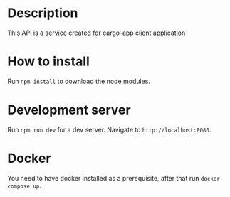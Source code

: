 # Description
This API is a service created for cargo-app client application

# How to install
Run `npm install` to download the node modules.

# Development server
Run `npm run dev` for a dev server. Navigate to `http://localhost:8080`.

# Docker
You need to have docker installed as a prerequisite, after that run `docker-compose up`.
